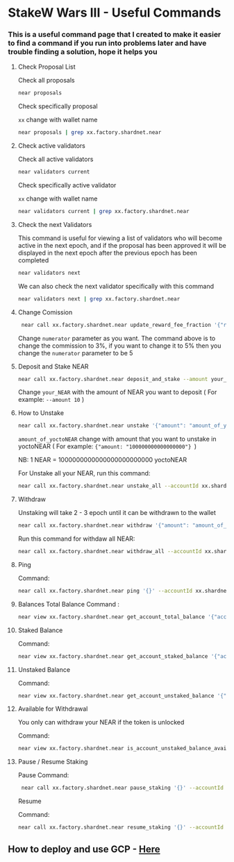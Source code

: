 # StakeW Wars III - Useful Commands

### This is a useful command page that I created to make it easier to find a command if you run into problems later and have trouble finding a solution, hope it helps you

1. Check Proposal List


    Check all proposals

    ```bash
    near proposals
    ```
    
    Check specifically proposal

    `xx` change with wallet name
    
    ```bash
    near proposals | grep xx.factory.shardnet.near
    ```
    
    
2. Check active validators


    Check all active validators
        
    ```bash
    near validators current
    ```
    Check specifically active validator

    `xx` change with wallet name
    
    ```bash
    near validators current | grep xx.factory.shardnet.near
    ```
    
    
3. Check the next Validators

    This command is useful for viewing a list of validators who will become active in the next epoch, and if the proposal has been approved it will be displayed in the next epoch after the previous epoch has been completed
    
    ```bash
    near validators next
    ```
    
      We can also check the next validator specifically with this command
    
      ```bash
      near validators next | grep xx.factory.shardnet.near
    
4. Change Comission
    
   ```bash
    near call xx.factory.shardnet.near update_reward_fee_fraction '{"reward_fee_fraction": {"numerator": 3, "denominator": 100}}' --accountId xx.shardnet.near --gas=300000000000000
    ```

    Change `numerator` parameter as you want. The command above is to change the commission to 3%, if you want to change it to 5% then you change the `numerator` parameter to be 5

5. Deposit and Stake NEAR

    ```bash
    near call xx.factory.shardnet.near deposit_and_stake --amount your_NEAR --accountId xx.shardnet.near --gas=300000000000000
    ```

    Change `your_NEAR` with the amount of NEAR you want to deposit ( For example: `--amount 10` )


6. How to Unstake

   ```bash
   near call xx.factory.shardnet.near unstake '{"amount": "amount_of_yoctoNEAR"}' --accountId xx.shardnet.near --gas=300000000000000
   ```

   `amount_of_yoctoNEAR` change with amount that you want to unstake in yoctoNEAR ( For example: ``{"amount: "100000000000000000"} ``)

   NB: 1 NEAR = 1000000000000000000000000 yoctoNEAR

     For Unstake all your NEAR, run this command:

     ```bash
     near call xx.factory.shardnet.near unstake_all --accountId xx.shardnet.near --gas=300000000000000
     ```

7. Withdraw

   Unstaking will take 2 - 3 epoch until it can be withdrawn to the wallet

   ```bash
   near call xx.factory.shardnet.near withdraw '{"amount": "amount_of_yoctoNEAR"}' --accountId xx.shardnet.near --gas=300000000000000
   ```

     Run this command for withdaw all NEAR:

     ```bash
     near call xx.factory.shardnet.near withdraw_all --accountId xx.shardnet.near --gas=30000000000000    ```
     ```

8. Ping

   Command:

   ```bash
   near call xx.factory.shardnet.near ping '{}' --accountId xx.shardnet.near --gas=300000000000000
   ```

9. Balances Total Balance Command :

   ```bash
   near view xx.factory.shardnet.near get_account_total_balance '{"account_id": "xx.shardnet.near"}'
   ```

10. Staked Balance

    Command:

    ```bash
    near view xx.factory.shardnet.near get_account_staked_balance '{"account_id": "xx.shardnet.near"}'
    ```

11. Unstaked Balance

    Command:

    ```bash
    near view xx.factory.shardnet.near get_account_unstaked_balance '{"account_id": "xx.shardnet.near"}'
    ```

12. Available for Withdrawal

    You only can withdraw your NEAR if the token is unlocked

    Command:

    ```bash
    near view xx.factory.shardnet.near is_account_unstaked_balance_available '{"account_id": "xx.shardnet.near"}'
    ```

13. Pause / Resume Staking

      Pause
      Command:

      ```bash
       near call xx.factory.shardnet.near pause_staking '{}' --accountId xx.shardnet.near
      ```

      Resume

      Command:

      ```bash
      near call xx.factory.shardnet.near resume_staking '{}' --accountId xx.shardnet.near
      ```

## How to deploy and use GCP - [Here](https://github.com/0xachraf/stakewars/blob/main/readme.md)
